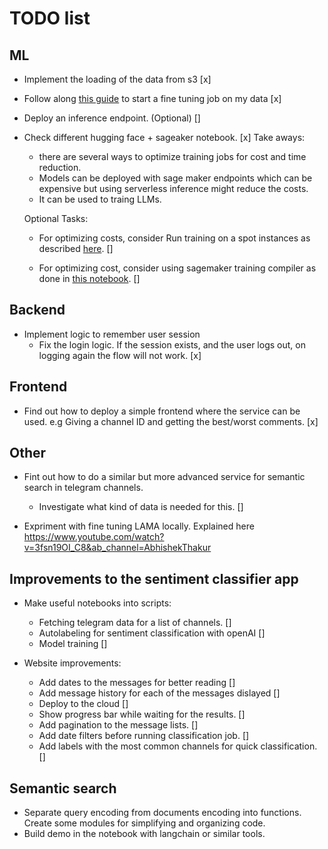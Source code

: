 # TODO list

## ML

- Implement the loading of the data from s3 [x]
- Follow along [this guide](https://huggingface.co/docs/sagemaker/getting-started) to start a fine tuning job on my data [x]

- Deploy an inference endpoint. (Optional) []

- Check different hugging face + sageaker notebook. [x]
    Take aways: 
    - there are several ways to optimize training jobs for cost and time reduction.
    - Models can be deployed with sage maker endpoints which can be expensive but using serverless inference might reduce the costs.
    - It can be used to traing LLMs.

    Optional Tasks:
    - For optimizing costs, consider Run training on a spot instances as described [here](https://github.com/huggingface/notebooks/blob/main/sagemaker/05_spot_instances/sagemaker-notebook.ipynb).  []

    - For optimizing cost, consider using sagemaker training compiler as done in [this notebook](https://github.com/huggingface/notebooks/blob/226b30b12d3f8102098cd3713a568954ca238936/sagemaker/15_training_compiler/sagemaker-notebook.ipynb). []



## Backend

- Implement logic to remember user session
    - Fix the login logic. If the session exists, and the user logs out, on logging again the flow will not work. [x]

## Frontend

- Find out how to deploy a simple frontend where the service can be used. e.g Giving a channel ID and getting the best/worst comments. [x]

## Other


- Fint out how to do a similar but more advanced service for semantic search in telegram channels. 
    - Investigate what kind of data is needed for this. []

- Expriment with fine tuning LAMA locally. Explained here https://www.youtube.com/watch?v=3fsn19OI_C8&ab_channel=AbhishekThakur

## Improvements to the sentiment classifier app

- Make useful notebooks into scripts:
    - Fetching telegram data for a list of channels. []
    - Autolabeling for sentiment classification with openAI []
    - Model training []

- Website improvements:
    - Add dates to the messages for better reading []
    - Add message history for each of the messages dislayed []
    - Deploy to the cloud []
    - Show progress bar while waiting for the results. []
    - Add pagination to the message lists. []
    - Add date filters before running classification job. []
    - Add labels with the most common channels for quick classification. []

## Semantic search

- Separate query encoding from documents encoding into functions. Create some modules for simplifying and organizing code. 
- Build demo in the notebook with langchain or similar tools.




